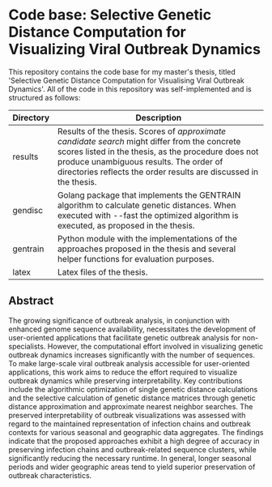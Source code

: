 # Code base: Selective Genetic Distance Computation for Visualizing Viral Outbreak Dynamics

This repository contains the code base for my master's thesis, titled 'Selective Genetic Distance Computation for Visualising Viral Outbreak Dynamics'. All of the code in this repository was self-implemented and is structured as follows:

| Directory | Description                                                                                                                                                                                                                                                         |
| --------- | ------------------------------------------------------------------------------------------------------------------------------------------------------------------------------------------------------------------------------------------------------------------- |
| results   | Results of the thesis. Scores of _approximate candidate search_ might differ from the concrete scores listed in the thesis, as the procedure does not produce unambiguous results. The order of directories reflects the order results are discussed in the thesis. |
| gendisc   | Golang package that implements the GENTRAIN algorithm to calculate genetic distances. When executed with --fast the optimized algorithm is executed, as proposed in the thesis.                                                                                     |
| gentrain  | Python module with the implementations of the approaches proposed in the thesis and several helper functions for evaluation purposes.                                                                                                                               |
| latex     | Latex files of the thesis.                                                                                                                                                                                                                                          |

## Abstract

The growing significance of outbreak analysis, in conjunction with enhanced genome sequence availability, necessitates the development of user-oriented applications that facilitate genetic outbreak analysis for non-specialists. However, the computational effort involved in visualizing genetic outbreak dynamics increases significantly with the number of sequences. To make large-scale viral outbreak analysis accessible for user-oriented applications, this work aims to reduce the effort required to visualize outbreak dynamics while preserving interpretability. Key contributions include the algorithmic optimization of single genetic distance calculations and the selective calculation of genetic distance matrices through genetic distance approximation and approximate nearest neighbor searches. The preserved interpretability of outbreak visualizations was assessed with regard to the maintained representation of infection chains and outbreak contexts for various seasonal and geographic data aggregates. The findings indicate that the proposed approaches exhibit a high degree of accuracy in preserving infection chains and outbreak-related sequence clusters, while significantly reducing the necessary runtime. In general, longer seasonal periods and wider geographic areas tend to yield superior preservation of outbreak characteristics.
